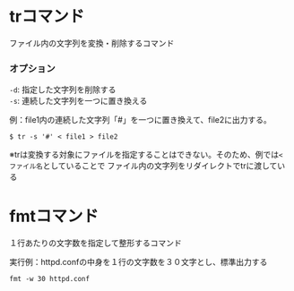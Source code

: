 # trコマンド
ファイル内の文字列を変換・削除するコマンド

### オプション
`-d`: 指定した文字列を削除する  
`-s`: 連続した文字列を一つに置き換える  

例：file1内の連続した文字列「#」を一つに置き換えて、file2に出力する。
```
$ tr -s '#' < file1 > file2
```

※trは変換する対象にファイルを指定することはできない。そのため、例では`< ファイル名`としていることで
 ファイル内の文字列をリダイレクトでtrに渡している

# fmtコマンド
１行あたりの文字数を指定して整形するコマンド

実行例：httpd.confの中身を１行の文字数を３０文字とし、標準出力する
```
fmt -w 30 httpd.conf
```
